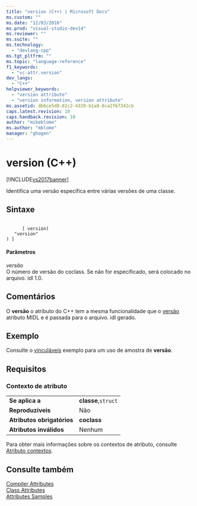 ```yaml
---
title: "version (C++) | Microsoft Docs"
ms.custom: ""
ms.date: "12/03/2016"
ms.prod: "visual-studio-dev14"
ms.reviewer: ""
ms.suite: ""
ms.technology: 
  - "devlang-cpp"
ms.tgt_pltfrm: ""
ms.topic: "language-reference"
f1_keywords: 
  - "vc-attr.version"
dev_langs: 
  - "C++"
helpviewer_keywords: 
  - "version attribute"
  - "version information, version attribute"
ms.assetid: db6ce5d8-82c2-4329-b1a8-8ca2f67342cb
caps.latest.revision: 10
caps.handback.revision: 10
author: "mikeblome"
ms.author: "mblome"
manager: "ghogen"
---
```

# version (C++)
[!INCLUDE[vs2017banner](../assembler/inline/includes/vs2017banner.md)]

Identifica uma versão específica entre várias versões de uma classe.  
  
## Sintaxe  
  
```  
  
      [ version(  
   "version"  
) ]  
```  
  
#### Parâmetros  
 *versão*  
 O número de versão do coclass.  Se não for especificado, será colocado no arquivo. idl 1.0.  
  
## Comentários  
 O  **versão** o atributo do C\+\+ tem a mesma funcionalidade que o  [versão](http://msdn.microsoft.com/library/windows/desktop/aa367306) atributo MIDL e é passada para o arquivo. idl gerado.  
  
## Exemplo  
 Consulte o  [vinculáveis](../windows/bindable.md) exemplo para um uso de amostra de  **versão**.  
  
## Requisitos  
  
### Contexto de atributo  
  
|||  
|-|-|  
|**Se aplica a**|**classe**,`struct`|  
|**Reproduzíveis**|Não|  
|**Atributos obrigatórios**|**coclass**|  
|**Atributos inválidos**|Nenhum|  
  
 Para obter mais informações sobre os contextos de atributo, consulte  [Atributo contextos](../windows/attribute-contexts.md).  
  
## Consulte também  
 [Compiler Attributes](../windows/compiler-attributes.md)   
 [Class Attributes](../windows/class-attributes.md)   
 [Attributes Samples](http://msdn.microsoft.com/pt-br/558ebdb2-082f-44dc-b442-d8d33bf7bdb8)